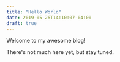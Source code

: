 ```yaml
---
title: "Hello World"
date: 2019-05-26T14:10:07-04:00
draft: true
---
```


Welcome to my awesome blog!

There's not much here yet, but stay tuned.

